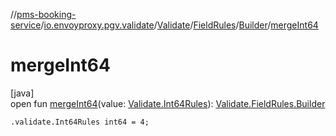 //[pms-booking-service](../../../../../index.md)/[io.envoyproxy.pgv.validate](../../../index.md)/[Validate](../../index.md)/[FieldRules](../index.md)/[Builder](index.md)/[mergeInt64](merge-int64.md)

# mergeInt64

[java]\
open fun [mergeInt64](merge-int64.md)(value: [Validate.Int64Rules](../../-int64-rules/index.md)): [Validate.FieldRules.Builder](index.md)

`.validate.Int64Rules int64 = 4;`